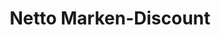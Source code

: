 ---
title: "Netto Marken-Discount"
url: /stralsund/netto-marken-discount-lindenallee/
shop: Supermarkt
---